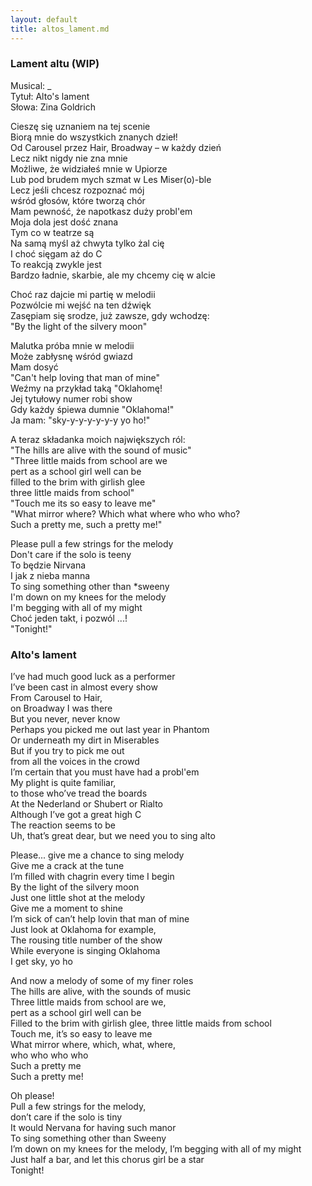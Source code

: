 ```yaml
---
layout: default
title: altos_lament.md
---
```

### Lament altu (WIP)

Musical: _  
Tytuł: Alto's lament  
Słowa: Zina Goldrich  

Cieszę się uznaniem na tej scenie  
Biorą mnie do wszystkich znanych dzieł!  
Od Carousel przez Hair, Broadway – w każdy dzień  
Lecz nikt nigdy nie zna mnie  
Możliwe, że widziałeś mnie w Upiorze  
Lub pod brudem mych szmat w Les Miser(o)-ble  
Lecz jeśli chcesz rozpoznać mój  
wśród głosów, które tworzą chór  
Mam pewność, że napotkasz duży probl'em  
Moja dola jest dość znana  
Tym co w teatrze są  
Na samą myśl aż chwyta tylko żal cię  
I choć sięgam aż do C  
To reakcją zwykle jest  
Bardzo ładnie, skarbie, ale my chcemy cię w alcie  

Choć raz dajcie mi partię w melodii  
Pozwólcie mi wejść na ten dźwięk  
Zasępiam się srodze, już zawsze, gdy wchodzę:  
"By the light of the silvery moon"  

Malutka próba mnie w melodii  
Może zabłysnę wśród gwiazd  
Mam dosyć  
"Can't help loving that man of mine"  
Weźmy na przykład taką "Oklahomę!  
Jej tytułowy numer robi show  
Gdy każdy śpiewa dumnie "Oklahoma!"  
Ja mam: "sky-y-y-y-y-y-y yo ho!"  

A teraz składanka moich największych ról:  
"The hills are alive with the sound of music"  
"Three little maids from school are we   
pert as a school girl well can be   
filled to the brim with girlish glee   
three little maids from school"  
"Touch me its so easy to leave me"  
"What mirror where? Which what where who who who?   
Such a pretty me, such a pretty me!"  

Please pull a few strings for the melody  
Don't care if the solo is teeny  
To będzie Nirvana  
I jak z nieba manna  
To sing something other than *sweeny  
I'm down on my knees for the melody  
I'm begging with all of my might  
Choć jeden takt, i pozwól ...!  
"Tonight!"  

### Alto's lament

I’ve had much good luck as a performer  
I’ve been cast in almost every show    
From Carousel to Hair,  
on Broadway I was there   
But you never, never know  
Perhaps you picked me out last year in Phantom  
Or underneath my dirt in Miserables  
But if you try to pick me out  
from all the voices in the crowd   
I’m certain that you must have had a probl'em  
My plight is quite familiar,  
to those who’ve tread the boards  
At the Nederland or Shubert or Rialto  
Although I’ve got a great high C  
The reaction seems to be  
Uh, that’s great dear, but we need you to sing alto  

Please... give me a chance to sing melody   
Give me a crack at the tune   
I’m filled with chagrin every time I begin   
By the light of the silvery moon  
Just one little shot at the melody   
Give me a moment to shine  
I’m sick of can’t help lovin that man of mine  
Just look at Oklahoma for example,   
The rousing title number of the show  
While everyone is singing Oklahoma  
I get sky, yo ho  

And now a melody of some of my finer roles   
The hills are alive, with the sounds of music  
Three little maids from school are we,  
pert as a school girl well can be  
Filled to the brim with girlish glee, 
three little maids from school  
Touch me, it’s so easy to leave me  
What mirror where, which, what, where,   
who who who who  
Such a pretty me   
Such a pretty me!  

Oh please!  
Pull a few strings for the melody,   
don’t care if the solo is tiny  
It would Nervana for having such manor  
To sing something other than Sweeny  
I’m down on my knees for the melody, 
I’m begging with all of my might  
Just half a bar, and let this chorus girl be a star  
Tonight!
